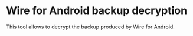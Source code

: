 # Wire for Android backup decryption

This tool allows to decrypt the backup produced by Wire for Android.

